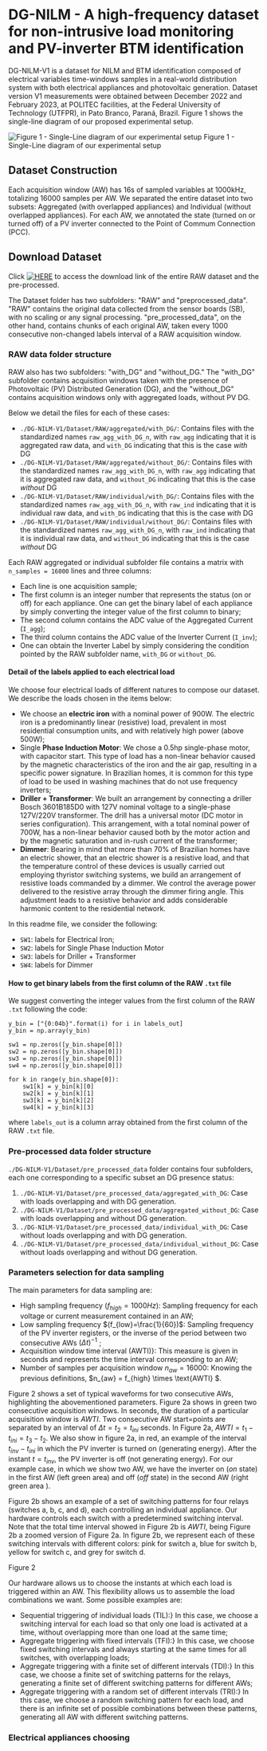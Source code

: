 # DG-NILM - A high-frequency dataset for non-intrusive load monitoring and PV-inverter BTM identification

DG-NILM-V1 is a dataset for NILM and BTM identification composed of electrical variables time-windows samples in a real-world distribution system with both electrical appliances and photovoltaic generation. Dataset version V1 measurements were obtained between December 2022 and February 2023, at POLITEC facilities, at the Federal University of Technology (UTFPR), in Pato Branco, Paraná, Brazil. Figure 1 shows the single-line diagram of our proposed experimental setup.

![Figure 1 - Single-Line diagram of our experimental setup](general_single_line_diagram.png)
Figure 1 - Single-Line diagram of our experimental setup

## Dataset Construction

Each acquisition window (AW) has 16s of sampled variables at 1000kHz, totalizing 16000 samples per AW. We separated the entire dataset into two subsets: Aggregated (with overlapped appliances) and Individual (without overlapped appliances). For each AW, we annotated the state (turned on or turned off) of a PV inverter connected to the Point of Commum Connection (PCC).

## Download Dataset

Click [![HERE](https://img.shields.io/badge/Google%20Drive-Dataset-blue?logo=google-drive)](https://drive.google.com/drive/folders/1uDjzmx8DErOiJZqVZp4nAGHf40W8LSkb)  to access the download link of the entire RAW dataset and the pre-processed. 

The Dataset folder has two subfolders: "RAW" and "preprocessed_data". "RAW" contains the original data collected from the sensor boards (SB), with no scaling or any signal processing. "pre_processed_data", on the other hand, contains chunks of each original AW, taken every 1000 consecutive non-changed labels interval of a RAW acquisition window. 

### RAW data folder structure

RAW also has two subfolders: "with_DG" and "without_DG." The "with_DG" subfolder contains acquisition windows taken with the presence of Photovoltaic (PV) Distributed Generation (DG), and the "without_DG" contains acquisition windows only with aggregated loads, without PV DG. 

Below we detail the files for each of these cases:

- `./DG-NILM-V1/Dataset/RAW/aggregated/with_DG/`: Contains files with the standardized names `raw_agg_with_DG_n`, with `raw_agg` indicating that it is aggregated raw data, and `with_DG` indicating that this is the case *with* DG
- `./DG-NILM-V1/Dataset/RAW/aggregated/without_DG/`: Contains files with the standardized names `raw_agg_with_DG_n`, with `raw_agg` indicating that it is aggregated raw data, and `without_DG` indicating that this is the case *without* DG
- `./DG-NILM-V1/Dataset/RAW/individual/with_DG/`: Contains files with the standardized names `raw_agg_with_DG_n`, with `raw_ind` indicating that it is individual raw data, and `with_DG` indicating that this is the case *with* DG
- `./DG-NILM-V1/Dataset/RAW/individual/without_DG/`: Contains files with the standardized names `raw_agg_with_DG_n`, with `raw_ind` indicating that it is individual raw data, and `without_DG` indicating that this is the case *without* DG

Each RAW aggregated or individual subfolder file contains a matrix with `n_samples = 16000` lines and three columns:

* Each line is one acquisition sample;
* The first column is an integer number that represents the status (on or off) for each appliance. One can get the binary label of each appliance by simply converting the integer value of the first column to binary;
* The second column contains the ADC value of the Aggregated Current (`I_agg`);
* The third column contains the ADC value of the Inverter Current (`I_inv`);
* One can obtain the Inverter Label by simply considering the condition pointed by the RAW subfolder name, `with_DG` or `without_DG`.


#### Detail of the labels applied to each electrical load

We choose four electrical loads of different natures to compose our dataset. We describe the loads chosen in the items below:

- We choose an **electric iron** with a nominal power of 900W. The electric iron is a predominantly linear (resistive) load, prevalent in most residential consumption units, and with relatively high power (above 500W);
- Single **Phase Induction Motor**: We chose a 0.5hp single-phase motor, with capacitor start. This type of load has a non-linear behavior caused by the magnetic characteristics of the iron and the air gap, resulting in a specific power signature. In Brazilian homes, it is common for this type of load to be used in washing machines that do not use frequency inverters;
- **Driller + Transformer**: We built an arrangement by connecting a driller Bosch 3601B185D0 with 127V nominal voltage to a single-phase 127V\/220V transformer. The drill has a universal motor (DC motor in series configuration). This arrangement, with a total nominal power of 700W, has a non-linear behavior caused both by the motor action and by the magnetic saturation and in-rush current of the transformer;
- **Dimmer**: Bearing in mind that more than 70\% of Brazilian homes have an electric shower, that an electric shower is a resistive load, and that the temperature control of these devices is usually carried out employing thyristor switching systems, we build an arrangement of resistive loads commanded by a dimmer. We control the average power delivered to the resistive array through the dimmer firing angle. This adjustment leads to a resistive behavior and adds considerable harmonic content to the residential network.

In this readme file, we consider the following:

- `SW1`: labels for Electrical Iron;
- `SW2`: labels for Single Phase Induction Motor
- `SW3`: labels for Driller + Transformer
- `SW4`: labels for Dimmer


#### How to get binary labels from the first column of the RAW `.txt` file

We suggest converting the integer values from the first column of the RAW `.txt` following the code:

```
y_bin = ["{0:04b}".format(i) for i in labels_out]
y_bin = np.array(y_bin)

sw1 = np.zeros([y_bin.shape[0]])
sw2 = np.zeros([y_bin.shape[0]])
sw3 = np.zeros([y_bin.shape[0]])
sw4 = np.zeros([y_bin.shape[0]]) 

for k in range(y_bin.shape[0]):
    sw1[k] = y_bin[k][0]
    sw2[k] = y_bin[k][1]
    sw3[k] = y_bin[k][2]
    sw4[k] = y_bin[k][3]
```
where `labels_out` is a column array obtained from the first column of the RAW `.txt` file. 



### Pre-processed data folder structure

`./DG-NILM-V1/Dataset/pre_processed_data` folder contains four subfolders, each one corresponding to a specific subset an DG presence status:

1. `./DG-NILM-V1/Dataset/pre_processed_data/aggregated_with_DG`: Case with loads overlapping and with DG generation.
2. `./DG-NILM-V1/Dataset/pre_processed_data/aggregated_without_DG`: Case with loads overlapping and without DG generation.
3. `./DG-NILM-V1/Dataset/pre_processed_data/individual_with_DG`: Case without loads overlapping and with DG generation.
4. `./DG-NILM-V1/Dataset/pre_processed_data/individual_without_DG`: Case without loads overlapping and without DG generation. 


### Parameters selection for data sampling

The main parameters for data sampling are:

- High sampling frequency $(f_{high}=1000Hz)$: Sampling frequency for each voltage or current measurement contained in an AW; 
- Low sampling frequency $(f_{low}=\frac{1}{60})$: Sampling frequency of the PV inverter registers, or the inverse of the period between two consecutive AWs $(\Delta t)^{-1}$ ;
- Acquisition window time interval (AWTI)}: This measure is given in seconds and represents the time interval corresponding to an AW;
- Number of samples per acquisition window $n_{aw}=16000$: Knowing the previous definitions, $n_{aw} = f_{high} \times \text{AWTI} $.

Figure 2 shows a set of typical waveforms for two consecutive AWs, highlighting the abovementioned parameters. Figure 2a shows in green two consecutive acquisition windows. In seconds, the duration of a particular acquisition window is $AWTI$. Two consecutive AW start=points are separated by an interval of $\Delta t = t_2=t_{ini}$ seconds. In Figure 2a, $AWTI = t_1 - t_{ini}=t_3-t_2$. We also show in figure 2a, in red, an example of the interval $t_{inv}-t_{ini}$ in which the PV inverter is turned on (generating energy). After the instant $t=t_{inv}$, the PV inverter is off (not generating energy). For our example case, in which we show two AW, we have the inverter on (*on* state) in the first AW (left green area) and off (*off* state) in the second AW (right green area ). 

Figure 2b shows an example of a set of switching patterns for four relays (switches a, b, c, and d), each controlling an individual appliance. Our hardware controls each switch with a predetermined switching interval. Note that the total time interval showed in Figure 2b is $AWTI$, being Figure 2b a zoomed version of Figure 2a. In figure 2b, we represent each of these switching intervals with different colors: pink for switch a, blue for switch b, yellow for switch c, and grey for switch d.  

Figure 2

Our hardware allows us to choose the instants at which each load is triggered within an AW. This flexibility allows us to assemble the load combinations we want. Some possible examples are:

- Sequential triggering of individual loads (TIL):} In this case, we choose a switching interval for each load so that only one load is activated at a time, without overlapping more than one load at the same time;
- Aggregate triggering with fixed intervals (TFI):} In this case, we choose fixed switching intervals and always starting at the same times for all switches, with overlapping loads;
- Aggregate triggering with a finite set of different intervals (TDI):} In this case, we choose a finite set of switching patterns for the relays, generating a finite set of different switching patterns for different AWs;
- Aggregate triggering with a random set of different intervals (TRI):} In this case, we choose a random switching pattern for each load, and there is an infinite set of possible combinations between these patterns, generating all AW with different switching patterns.

### Electrical appliances choosing








